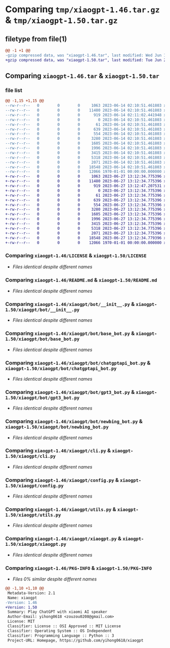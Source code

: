 # Comparing `tmp/xiaogpt-1.46.tar.gz` & `tmp/xiaogpt-1.50.tar.gz`

## filetype from file(1)

```diff
@@ -1 +1 @@
-gzip compressed data, was "xiaogpt-1.46.tar", last modified: Wed Jun 14 02:11:02 2023, max compression
+gzip compressed data, was "xiaogpt-1.50.tar", last modified: Tue Jun 27 13:12:47 2023, max compression
```

## Comparing `xiaogpt-1.46.tar` & `xiaogpt-1.50.tar`

### file list

```diff
@@ -1,15 +1,15 @@
--rw-r--r--   0        0        0     1063 2023-06-14 02:10:51.461803 xiaogpt-1.46/LICENSE
--rw-r--r--   0        0        0    11480 2023-06-14 02:10:51.461803 xiaogpt-1.46/README.md
--rw-r--r--   0        0        0      919 2023-06-14 02:11:02.441948 xiaogpt-1.46/pyproject.toml
--rw-r--r--   0        0        0        0 2023-06-14 02:10:51.461803 xiaogpt-1.46/xiaogpt/__init__.py
--rw-r--r--   0        0        0       61 2023-06-14 02:10:51.461803 xiaogpt-1.46/xiaogpt/__main__.py
--rw-r--r--   0        0        0      639 2023-06-14 02:10:51.461803 xiaogpt-1.46/xiaogpt/bot/__init__.py
--rw-r--r--   0        0        0      554 2023-06-14 02:10:51.461803 xiaogpt-1.46/xiaogpt/bot/base_bot.py
--rw-r--r--   0        0        0     3280 2023-06-14 02:10:51.461803 xiaogpt-1.46/xiaogpt/bot/chatgptapi_bot.py
--rw-r--r--   0        0        0     1605 2023-06-14 02:10:51.461803 xiaogpt-1.46/xiaogpt/bot/gpt3_bot.py
--rw-r--r--   0        0        0     1996 2023-06-14 02:10:51.461803 xiaogpt-1.46/xiaogpt/bot/newbing_bot.py
--rw-r--r--   0        0        0     3415 2023-06-14 02:10:51.461803 xiaogpt-1.46/xiaogpt/cli.py
--rw-r--r--   0        0        0     5318 2023-06-14 02:10:51.461803 xiaogpt-1.46/xiaogpt/config.py
--rw-r--r--   0        0        0     2071 2023-06-14 02:10:51.461803 xiaogpt-1.46/xiaogpt/utils.py
--rw-r--r--   0        0        0    18548 2023-06-14 02:10:51.461803 xiaogpt-1.46/xiaogpt/xiaogpt.py
--rw-r--r--   0        0        0    12066 1970-01-01 00:00:00.000000 xiaogpt-1.46/PKG-INFO
+-rw-r--r--   0        0        0     1063 2023-06-27 13:12:34.775396 xiaogpt-1.50/LICENSE
+-rw-r--r--   0        0        0    11480 2023-06-27 13:12:34.775396 xiaogpt-1.50/README.md
+-rw-r--r--   0        0        0      919 2023-06-27 13:12:47.207531 xiaogpt-1.50/pyproject.toml
+-rw-r--r--   0        0        0        0 2023-06-27 13:12:34.775396 xiaogpt-1.50/xiaogpt/__init__.py
+-rw-r--r--   0        0        0       61 2023-06-27 13:12:34.775396 xiaogpt-1.50/xiaogpt/__main__.py
+-rw-r--r--   0        0        0      639 2023-06-27 13:12:34.775396 xiaogpt-1.50/xiaogpt/bot/__init__.py
+-rw-r--r--   0        0        0      554 2023-06-27 13:12:34.775396 xiaogpt-1.50/xiaogpt/bot/base_bot.py
+-rw-r--r--   0        0        0     3280 2023-06-27 13:12:34.775396 xiaogpt-1.50/xiaogpt/bot/chatgptapi_bot.py
+-rw-r--r--   0        0        0     1605 2023-06-27 13:12:34.775396 xiaogpt-1.50/xiaogpt/bot/gpt3_bot.py
+-rw-r--r--   0        0        0     1996 2023-06-27 13:12:34.775396 xiaogpt-1.50/xiaogpt/bot/newbing_bot.py
+-rw-r--r--   0        0        0     3415 2023-06-27 13:12:34.775396 xiaogpt-1.50/xiaogpt/cli.py
+-rw-r--r--   0        0        0     5318 2023-06-27 13:12:34.775396 xiaogpt-1.50/xiaogpt/config.py
+-rw-r--r--   0        0        0     2071 2023-06-27 13:12:34.775396 xiaogpt-1.50/xiaogpt/utils.py
+-rw-r--r--   0        0        0    18548 2023-06-27 13:12:34.779396 xiaogpt-1.50/xiaogpt/xiaogpt.py
+-rw-r--r--   0        0        0    12066 1970-01-01 00:00:00.000000 xiaogpt-1.50/PKG-INFO
```

### Comparing `xiaogpt-1.46/LICENSE` & `xiaogpt-1.50/LICENSE`

 * *Files identical despite different names*

### Comparing `xiaogpt-1.46/README.md` & `xiaogpt-1.50/README.md`

 * *Files identical despite different names*

### Comparing `xiaogpt-1.46/xiaogpt/bot/__init__.py` & `xiaogpt-1.50/xiaogpt/bot/__init__.py`

 * *Files identical despite different names*

### Comparing `xiaogpt-1.46/xiaogpt/bot/base_bot.py` & `xiaogpt-1.50/xiaogpt/bot/base_bot.py`

 * *Files identical despite different names*

### Comparing `xiaogpt-1.46/xiaogpt/bot/chatgptapi_bot.py` & `xiaogpt-1.50/xiaogpt/bot/chatgptapi_bot.py`

 * *Files identical despite different names*

### Comparing `xiaogpt-1.46/xiaogpt/bot/gpt3_bot.py` & `xiaogpt-1.50/xiaogpt/bot/gpt3_bot.py`

 * *Files identical despite different names*

### Comparing `xiaogpt-1.46/xiaogpt/bot/newbing_bot.py` & `xiaogpt-1.50/xiaogpt/bot/newbing_bot.py`

 * *Files identical despite different names*

### Comparing `xiaogpt-1.46/xiaogpt/cli.py` & `xiaogpt-1.50/xiaogpt/cli.py`

 * *Files identical despite different names*

### Comparing `xiaogpt-1.46/xiaogpt/config.py` & `xiaogpt-1.50/xiaogpt/config.py`

 * *Files identical despite different names*

### Comparing `xiaogpt-1.46/xiaogpt/utils.py` & `xiaogpt-1.50/xiaogpt/utils.py`

 * *Files identical despite different names*

### Comparing `xiaogpt-1.46/xiaogpt/xiaogpt.py` & `xiaogpt-1.50/xiaogpt/xiaogpt.py`

 * *Files identical despite different names*

### Comparing `xiaogpt-1.46/PKG-INFO` & `xiaogpt-1.50/PKG-INFO`

 * *Files 0% similar despite different names*

```diff
@@ -1,10 +1,10 @@
 Metadata-Version: 2.1
 Name: xiaogpt
-Version: 1.46
+Version: 1.50
 Summary: Play ChatGPT with xiaomi AI speaker
 Author-Email: yihong0618 <zouzou0208@gmail.com>
 License: MIT
 Classifier: License :: OSI Approved :: MIT License
 Classifier: Operating System :: OS Independent
 Classifier: Programming Language :: Python :: 3
 Project-URL: Homepage, https://github.com/yihong0618/xiaogpt
```

